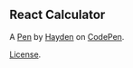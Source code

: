 React Calculator
----------------


A [Pen](https://codepen.io/hbreedlove/pen/RqjKQj) by [Hayden](https://codepen.io/hbreedlove) on [CodePen](https://codepen.io).

[License](https://codepen.io/hbreedlove/pen/RqjKQj/license).